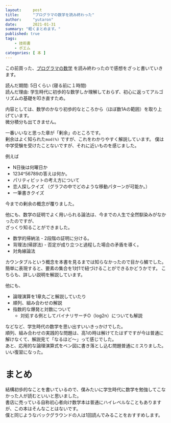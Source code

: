 ```yaml
---
layout:     post
title:      "プログラマの数学を読み終わった"
author:     "yutaron"
date:       2021-01-31
summary: "軽くまとめます。"
published: true
tags:
    - 技術書
    - ポエム
categories: [ 本 ]
---
```


この前買った、[プログラマの数学](https://blog.yutaron.tokyo/post/20210118/) を読み終わったので感想をざっと書いていきます。  

読んだ期間: 5日くらい (寝る前に１時間)  
読んだ理由: 学生時代に初歩的な数学しか理解しておらず、初心に返ってアルゴリズムの基礎を叩き直すため。  


内容としては、数学のかなり初歩的なところから（ほぼ数1Aの範囲）を取り上げています。  
微分積分も出てきません。  

一番いいなと思った章が「剰余」のところです。  
剰余はよく知られた`mod(%)` ですが、これをわかりやすく解説しています。 
僕は中学受験を受けたことないですが、それに近いものを感じました。

例えば

- N日後は何曜日か
- 1234^56789の答えは何か。
- パリティビットの考え方について
- 恋人探しクイズ （グラフの中でどのような移動パターンが可能か。）
- 一筆書きクイズ


今までの剰余の概念が覆りました。

他にも、数学の証明でよく用いられる論法は、今までの人生で全然馴染みがなかったのですが、  
ざっくり知ることができました。

- 数学的帰納法 - 2段階の証明に分ける。
- 背理法(帰謬法) - 否定が成り立つと過程した場合の矛盾を導く。
- 対角線論法

カウンタブルという概念を本書を見るまでは知らなかったので目から鱗でした。
簡単に表現すると、要素の集合を1対1で紐づけることができるかどうかです。
こちらも、詳しい説明を解説しています。


他にも、
- 論理演算を1章丸ごと解説していたり
- 順列、組み合わせの解説
- 指数的な爆発と対数について
    - 対処する例としてバイナリサーチO（log2n）についても解説

などなど、学生時代の数学を思い出すいいきっかけでした。  
順列、組み合わせの実践的な問題は、高1の時は解けてたはずですが今は普通に解けなくて、解説見て「なるほど〜」って感じでした。  
あと、応用的な論理演算式をベン図に書き落とし込む問題普通にミスりました。いい復習になった。

# まとめ
結構初歩的なことを書いているので、僕みたいに学生時代に数学を勉強してこなかった人が読むといいと思いました。  
書店に売っている自称初心者向け数学本は普通にハイレベルなこともありますが、この本はそんなことはないです。  
僕と同じようなバックグラウンドの人は1回読んでみることをおすすめします。